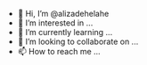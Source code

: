 - 👋 Hi, I’m @alizadehelahe
- 👀 I’m interested in ...
- 🌱 I’m currently learning ...
- 💞️ I’m looking to collaborate on ...
- 📫 How to reach me ...

<!---
alizadehelahe/alizadehelahe is a ✨ special ✨ repository because its `README.md` (this file) appears on your GitHub profile.
You can click the Preview link to take a look at your changes.
--->
